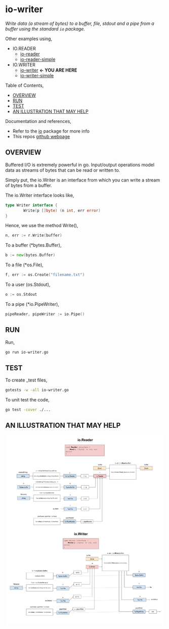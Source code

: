 # io-writer

_Write data (a stream of bytes) to a buffer, file, stdout and a pipe
from a buffer using the standard `io` package._

Other examples using,

* IO.READER
  * [io-reader](https://github.com/JeffDeCola/my-go-examples/tree/master/input-output/io-reader/io-reader)
  * [io-reader-simple](https://github.com/JeffDeCola/my-go-examples/tree/master/input-output/io-reader/io-reader-simple)
* IO.WRITER
  * [io-writer](https://github.com/JeffDeCola/my-go-examples/tree/master/input-output/io-writer/io-writer)
    **<- YOU ARE HERE**
  * [io-writer-simple](https://github.com/JeffDeCola/my-go-examples/tree/master/input-output/io-writer/io-writer-simple)

Table of Contents,

* [OVERVIEW](https://github.com/JeffDeCola/my-go-examples/tree/master/input-output/io-writer/io-writer#overview)
* [RUN](https://github.com/JeffDeCola/my-go-examples/tree/master/input-output/io-writer/io-writer#run)
* [TEST](https://github.com/JeffDeCola/my-go-examples/tree/master/input-output/io-writer/io-writer#test)
* [AN ILLUSTRATION THAT MAY HELP](https://github.com/JeffDeCola/my-go-examples/tree/master/input-output/io-writer/io-writer#an-illustration-that-may-help)

Documentation and references,

* Refer to the
  [io](https://pkg.go.dev/io)
  package for more info
* This repos [github webpage](https://jeffdecola.github.io/my-go-examples/)

## OVERVIEW

Buffered I/O is extremely powerful in go.
Input/output operations model data as streams of bytes that
can be read or written to.

Simply put, the io.Writer is an interface from which you can
write a stream of bytes from a buffer.

The io.Writer interface looks like,

```go
type Writer interface {
        Write(p []byte) (n int, err error)
}
```

Hence, we use the method Write(),

```go
n, err := r.Write(buffer)
```

To a buffer (*bytes.Buffer),

```go
b := new(bytes.Buffer)
```

To a file (*os.File),

```go
f, err := os.Create("filename.txt")
```

To a user (os.Stdout),

```go
o := os.Stdout
```

To a pipe (*io.PipeWriter),

```go
pipeReader, pipeWriter := io.Pipe()
```

## RUN

Run,

```bash
go run io-writer.go
```

## TEST

To create _test files,

```bash
gotests -w -all io-writer.go
```

To unit test the code,

```bash
go test -cover ./... 
```

## AN ILLUSTRATION THAT MAY HELP

![IMAGE - buffered-io.jpg - IMAGE](../../../docs/pics/input-output/buffered-io.jpg)
